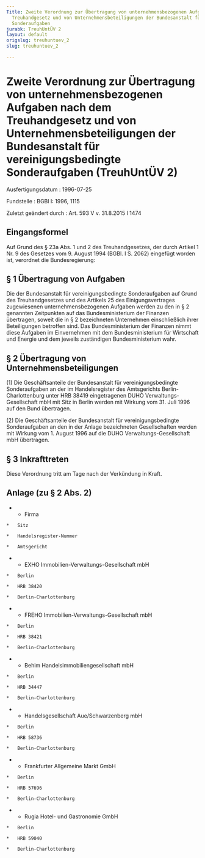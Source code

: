 ```yaml
---
Title: Zweite Verordnung zur Übertragung von unternehmensbezogenen Aufgaben nach dem
  Treuhandgesetz und von Unternehmensbeteiligungen der Bundesanstalt für vereinigungsbedingte
  Sonderaufgaben
jurabk: TreuhUntÜV 2
layout: default
origslug: treuhuntuev_2
slug: treuhuntuev_2

---
```


# Zweite Verordnung zur Übertragung von unternehmensbezogenen Aufgaben nach dem Treuhandgesetz und von Unternehmensbeteiligungen der Bundesanstalt für vereinigungsbedingte Sonderaufgaben (TreuhUntÜV 2)

Ausfertigungsdatum
:   1996-07-25

Fundstelle
:   BGBl I: 1996, 1115

Zuletzt geändert durch
:   Art. 593 V v. 31.8.2015 I 1474


## Eingangsformel

Auf Grund des § 23a Abs. 1 und 2 des Treuhandgesetzes, der durch
Artikel 1 Nr. 9 des Gesetzes vom 9. August 1994 (BGBl. I S. 2062)
eingefügt worden ist, verordnet die Bundesregierung:


## § 1 Übertragung von Aufgaben

Die der Bundesanstalt für vereinigungsbedingte Sonderaufgaben auf
Grund des Treuhandgesetzes und des Artikels 25 des Einigungsvertrages
zugewiesenen unternehmensbezogenen Aufgaben werden zu den in § 2
genannten Zeitpunkten auf das Bundesministerium der Finanzen
übertragen, soweit die in § 2 bezeichneten Unternehmen einschließlich
ihrer Beteiligungen betroffen sind. Das Bundesministerium der Finanzen
nimmt diese Aufgaben im Einvernehmen mit dem Bundesministerium für
Wirtschaft und Energie und dem jeweils zuständigen Bundesministerium
wahr.


## § 2 Übertragung von Unternehmensbeteiligungen

(1) Die Geschäftsanteile der Bundesanstalt für vereinigungsbedingte
Sonderaufgaben an der im Handelsregister des Amtsgerichts Berlin-
Charlottenburg unter HRB 38419 eingetragenen DUHO Verwaltungs-
Gesellschaft mbH mit Sitz in Berlin werden mit Wirkung vom 31. Juli
1996 auf den Bund übertragen.

(2) Die Geschäftsanteile der Bundesanstalt für vereinigungsbedingte
Sonderaufgaben an den in der Anlage bezeichneten Gesellschaften werden
mit Wirkung vom 1. August 1996 auf die DUHO Verwaltungs-Gesellschaft
mbH übertragen.


## § 3 Inkrafttreten

Diese Verordnung tritt am Tage nach der Verkündung in Kraft.


## Anlage (zu § 2 Abs. 2)


*    *   Firma

    *   Sitz

    *   Handelsregister-Nummer

    *   Amtsgericht


*    *   EXHO Immobilien-Verwaltungs-Gesellschaft mbH

    *   Berlin

    *   HRB 38420

    *   Berlin-Charlottenburg


*    *   FREHO Immobilien-Verwaltungs-Gesellschaft mbH

    *   Berlin

    *   HRB 38421

    *   Berlin-Charlottenburg


*    *   Behim Handelsimmobiliengesellschaft mbH

    *   Berlin

    *   HRB 34447

    *   Berlin-Charlottenburg


*    *   Handelsgesellschaft Aue/Schwarzenberg mbH

    *   Berlin

    *   HRB 58736

    *   Berlin-Charlottenburg


*    *   Frankfurter Allgemeine Markt GmbH

    *   Berlin

    *   HRB 57696

    *   Berlin-Charlottenburg


*    *   Rugia Hotel- und Gastronomie GmbH

    *   Berlin

    *   HRB 59040

    *   Berlin-Charlottenburg




